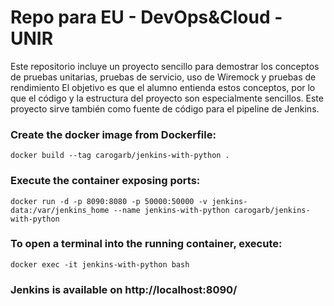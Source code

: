 # Repo para EU - DevOps&Cloud - UNIR

Este repositorio incluye un proyecto sencillo para demostrar los conceptos de pruebas unitarias, pruebas de servicio, uso de Wiremock y pruebas de rendimiento
El objetivo es que el alumno entienda estos conceptos, por lo que el código y la estructura del proyecto son especialmente sencillos.
Este proyecto sirve también como fuente de código para el pipeline de Jenkins.

### Create the docker image from Dockerfile:
```
docker build --tag carogarb/jenkins-with-python .
```

### Execute the container exposing ports:
```
docker run -d -p 8090:8080 -p 50000:50000 -v jenkins-data:/var/jenkins_home --name jenkins-with-python carogarb/jenkins-with-python
```

### To open a terminal into the running container, execute:
```
docker exec -it jenkins-with-python bash
```

### Jenkins is available on http://localhost:8090/
